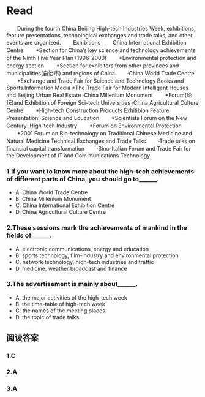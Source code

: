 # Read

　　During the fourth China Beijing High-tech Industries Week, exhibitions, feature presentations, technological exchanges and trade talks, and other events are organized.
　　Exhibitions
　　China International Exhibition Centre
　　*Section for China‘s key science and technology achievements of the Ninth Five Year Plan (1996-2000)
　　*Environmental protection and energy section
　　*Section for exhibitors from other provinces and municipalities(自治市) and regions of China
　　·China World Trade Centre
　　*Exchange and Trade Fair for Science and Technology Books and Sports Information Media *The Trade Fair for Modern Intelligent Houses and Beijing Urban Real Estate ·China Millenium Monument
　　*Forum(论坛)and Exhibition of Foreign Sci-tech Universities ·China Agricultural Culture Centre
　　*High-tech Construction Products Exhitibion Feature Presentation ·Science and Education
　　*Scientists Forum on the New Century ·High-tech Industry
　　*Forum on Environmental Protection
　　*2001 Forum on Bio-technology on Traditional Chinese Medicine and Natural Medicine Technical Exchanges and Trade Talks
　　·Trade talks on financial capital transformation
　　·Sino-Italian Forum and Trade Fair for the Development of IT and Com munications Technology
### 1.If you want to know more about the high-tech achievements of different parts of China, you should go to______.
* A. China World Trade Centre 
* B. China Millenium Monument
* C. China International Exhibition Centre 
* D. China Agricultural Culture Centre
### 2.These sessions mark the achievements of mankind in the fields of______.
* A. electronic communications, energy and education
* B. sports technology, film-industry and environmental protection 
* C. network technology, high-tech industries and traffic 
* D. medicine, weather broadcast and finance
### 3.The advertisement is mainly about______.
* A. the major activities of the high-tech week 
* B. the time-table of high-tech week 
* C. the names of the meeting places 
* D. the topic of trade talks
## 阅读答案
### 1.C
### 2.A
### 3.A
